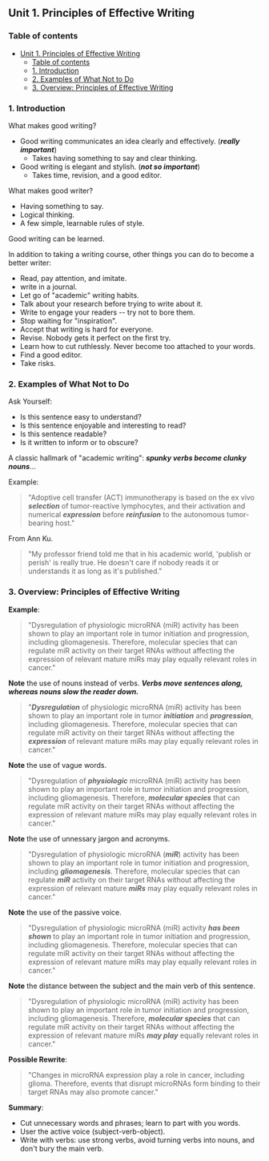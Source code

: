 ## Unit 1. Principles of Effective Writing

### Table of contents

- [Unit 1. Principles of Effective Writing](#unit-1-principles-of-effective-writing)
  - [Table of contents](#table-of-contents)
  - [1. Introduction](#1-introduction)
  - [2. Examples of What Not to Do](#2-examples-of-what-not-to-do)
  - [3. Overview: Principles of Effective Writing](#3-overview-principles-of-effective-writing)

### 1. Introduction

What makes good writing?

- Good writing communicates an idea clearly and effectively. (***really important***)
  - Takes having something to say and clear thinking.
- Good writing is elegant and stylish. (***not so important***)
  - Takes time, revision, and a good editor.

What makes good writer?

- Having something to say.
- Logical thinking.
- A few simple, learnable rules of style.

Good writing can be learned.

In addition to taking a writing course, other things you can do to become a better writer:

- Read, pay attention, and imitate.
- write in a journal.
- Let go of "academic" writing habits.
- Talk about your research before trying to write about it.
- Write to engage your readers -- try not to bore them.
- Stop waiting for "inspiration".
- Accept that writing is hard for everyone.
- Revise. Nobody gets it perfect on the first try.
- Learn how to cut ruthlessly. Never become too attached to your words.
- Find a good editor.
- Take risks.

### 2. Examples of What Not to Do

Ask Yourself:

- Is this sentence easy to understand?
- Is this sentence enjoyable and interesting to read?
- Is this sentence readable?
- Is it written to inform or to obscure?

A classic hallmark of "academic writing": ***spunky verbs become clunky nouns***...

Example:

> "Adoptive cell transfer (ACT) immunotherapy is based on the ex vivo ***selection*** of tumor-reactive lymphocytes, and their activation and numerical ***expression*** before ***reinfusion*** to the autonomous tumor-bearing host."

From Ann Ku.

> "My professor friend told me that in his academic world, 'publish or perish' is really true. He doesn't care if nobody reads it or understands it as long as it's published."

### 3. Overview: Principles of Effective Writing

**Example**:

> "Dysregulation of physiologic microRNA (miR) activity has been shown to play an important role in tumor initiation and progression, including gliomagenesis. Therefore, molecular species that can regulate miR activity on their target RNAs without affecting the expression of relevant mature miRs may play equally relevant roles in cancer."

**Note** the use of nouns instead of verbs. ***Verbs move sentences along, whereas nouns slow the reader down.***

> "***Dysregulation*** of physiologic microRNA (miR) activity has been shown to play an important role in tumor ***initiation*** and ***progression***, including gliomagenesis. Therefore, molecular species that can regulate miR activity on their target RNAs without affecting the ***expression*** of relevant mature miRs may play equally relevant roles in cancer."

**Note** the use of vague words.

> "Dysregulation of ***physiologic*** microRNA (miR) activity has been shown to play an important role in tumor initiation and progression, including gliomagenesis. Therefore, ***molecular species*** that can regulate miR activity on their target RNAs without affecting the expression of relevant mature miRs may play equally relevant roles in cancer."

**Note** the use of unnessary jargon and acronyms.

> "Dysregulation of physiologic microRNA (***miR***) activity has been shown to play an important role in tumor initiation and progression, including ***gliomagenesis***. Therefore, molecular species that can regulate ***miR*** activity on their target RNAs without affecting the expression of relevant mature ***miRs*** may play equally relevant roles in cancer."

**Note** the use of the passive voice.

> "Dysregulation of physiologic microRNA (miR) activity ***has been shown*** to play an important role in tumor initiation and progression, including gliomagenesis. Therefore, molecular species that can regulate miR activity on their target RNAs without affecting the expression of relevant mature miRs may play equally relevant roles in cancer."

**Note** the distance between the subject and the main verb of this sentence.

> "Dysregulation of physiologic microRNA (miR) activity has been shown to play an important role in tumor initiation and progression, including gliomagenesis. Therefore, ***molecular species*** that can regulate miR activity on their target RNAs without affecting the expression of relevant mature miRs ***may play*** equally relevant roles in cancer."

**Possible Rewrite**:

> "Changes in microRNA expression play a role in cancer, including glioma. Therefore, events that disrupt microRNAs form binding to their target RNAs may also promote cancer."

**Summary**:

- Cut unnecessary words and phrases; learn to part with you words.
- User the active voice (subject-verb-object).
- Write with verbs: use strong verbs, avoid turning verbs into nouns, and don't bury the main verb.
